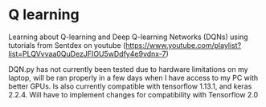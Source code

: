 # Q learning
Learning about Q-learning and Deep Q-learning Networks (DQNs) using tutorials from Sentdex on youtube (https://www.youtube.com/playlist?list=PLQVvvaa0QuDezJFIOU5wDdfy4e9vdnx-7)

DQN.py has not currently been tested due to hardware limitations on my laptop, will be ran properly in a few days when I have access to my PC with better GPUs. Is also currently compatible with tensorflow 1.13.1, and keras 2.2.4. Will have to implement changes for compatibility with Tensorflow 2.0
